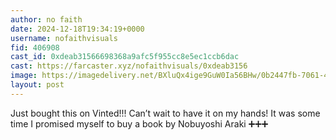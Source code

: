 ```yaml
---
author: no faith
date: 2024-12-18T19:34:19+0000
username: nofaithvisuals
fid: 406908
cast_id: 0xdeab31566698368a9afc5f955cc8e5ec1ccb6dac
cast: https://farcaster.xyz/nofaithvisuals/0xdeab3156
image: https://imagedelivery.net/BXluQx4ige9GuW0Ia56BHw/0b2447fb-7061-4beb-6e46-c93735379000/original
layout: post
---
```


Just bought this on Vinted!!!
Can’t wait to have it on my hands!
It was some time I promised myself to buy a book by Nobuyoshi Araki ➕➕➕

<img src='https://imagedelivery.net/BXluQx4ige9GuW0Ia56BHw/0b2447fb-7061-4beb-6e46-c93735379000/original' alt='' referrerpolicy='no-referrer'/>
